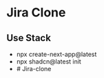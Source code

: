 # Jira Clone

##  Use Stack

- npx create-next-app@latest
- npx shadcn@latest init
- #   J i r a - c l o n e  
 